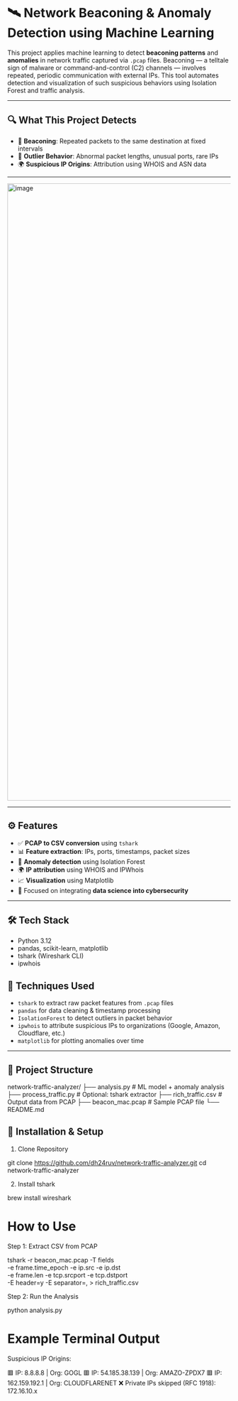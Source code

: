 # 🛰️ Network Beaconing & Anomaly Detection using Machine Learning

This project applies machine learning to detect **beaconing patterns** and **anomalies** in network traffic captured via `.pcap` files. Beaconing — a telltale sign of malware or command-and-control (C2) channels — involves repeated, periodic communication with external IPs. This tool automates detection and visualization of such suspicious behaviors using Isolation Forest and traffic analysis.

---

## 🔍 What This Project Detects

- 📡 **Beaconing**: Repeated packets to the same destination at fixed intervals
- 🧨 **Outlier Behavior**: Abnormal packet lengths, unusual ports, rare IPs
- 🌍 **Suspicious IP Origins**: Attribution using WHOIS and ASN data

---

<img width="1390" alt="image" src="https://github.com/user-attachments/assets/1def6035-cd0e-4106-bcdb-d10f83e08720" />



---

## ⚙️ Features

- ✅ **PCAP to CSV conversion** using `tshark`
- 📊 **Feature extraction**: IPs, ports, timestamps, packet sizes
- 🧠 **Anomaly detection** using Isolation Forest
- 🌍 **IP attribution** using WHOIS and IPWhois
- 📈 **Visualization** using Matplotlib
- 🔐 Focused on integrating **data science into cybersecurity**

---

## 🛠️ Tech Stack

- Python 3.12
- pandas, scikit-learn, matplotlib
- tshark (Wireshark CLI)
- ipwhois

## 🧠 Techniques Used

- `tshark` to extract raw packet features from `.pcap` files
- `pandas` for data cleaning & timestamp processing
- `IsolationForest` to detect outliers in packet behavior
- `ipwhois` to attribute suspicious IPs to organizations (Google, Amazon, Cloudflare, etc.)
- `matplotlib` for plotting anomalies over time
---

## 📂 Project Structure

network-traffic-analyzer/
├── analysis.py # ML model + anomaly analysis
├── process_traffic.py # Optional: tshark extractor
├── rich_traffic.csv # Output data from PCAP
├── beacon_mac.pcap # Sample PCAP file
└── README.md

## 🚀 Installation & Setup

1. Clone Repository

git clone https://github.com/dh24ruv/network-traffic-analyzer.git
cd network-traffic-analyzer

2. Install tshark

brew install wireshark

# How to Use
Step 1: Extract CSV from PCAP

tshark -r beacon_mac.pcap -T fields \
  -e frame.time_epoch -e ip.src -e ip.dst \
  -e frame.len -e tcp.srcport -e tcp.dstport \
  -E header=y -E separator=, > rich_traffic.csv

Step 2: Run the Analysis

python analysis.py

# Example Terminal Output

Suspicious IP Origins:

🟥 IP: 8.8.8.8           | Org: GOGL
🟥 IP: 54.185.38.139     | Org: AMAZO-ZPDX7
🟥 IP: 162.159.192.1     | Org: CLOUDFLARENET
❌ Private IPs skipped (RFC 1918): 172.16.10.x
